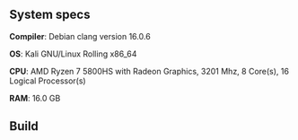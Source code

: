 ## System specs

**Compiler**: Debian clang version 16.0.6

**OS**: Kali GNU/Linux Rolling x86_64

**CPU**: AMD Ryzen 7 5800HS with Radeon Graphics, 3201 Mhz, 8 Core(s), 16 Logical Processor(s)

**RAM**: 16.0 GB

## Build


